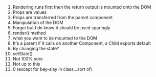 1. Rendering runs first then the return output is mounted onto the DOM 
2. Props are values 
3. Props are transferred from the parent component
4. Manipulation of the DOM
5. Forgot but I do know it should be used sparingly
6. render() method
7. what you want to be mounted to the DOM
8. It's a parent if it calls on another Component, a Child exports default
9. By changing the state?
10. setState()
11. Not 100% sure
12. Not up to this
13. 0 (except for bey-slay in class...sort of)